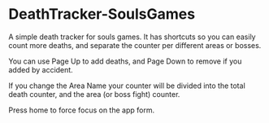 # DeathTracker-SoulsGames
A simple death tracker for souls games. It has shortcuts so you can easily count more deaths, and separate the counter per different areas or bosses.

You can use Page Up to add deaths, and Page Down to remove if you added by accident.

If you change the Area Name your counter will be divided into the total death counter, and the area (or boss fight) counter.

Press home to force focus on the app form.
